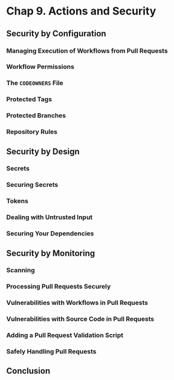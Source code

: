 # Chap 9. Actions and Security

## Security by Configuration

### Managing Execution of Workflows from Pull Requests

### Workflow Permissions

### The `CODEOWNERS` File

### Protected Tags

### Protected Branches

### Repository Rules

## Security by Design

### Secrets

### Securing Secrets

### Tokens

### Dealing with Untrusted Input

### Securing Your Dependencies

## Security by Monitoring

### Scanning

### Processing Pull Requests Securely

### Vulnerabilities with Workflows in Pull Requests

### Vulnerabilities with Source Code in Pull Requests

### Adding a Pull Request Validation Script

### Safely Handling Pull Requests

## Conclusion
